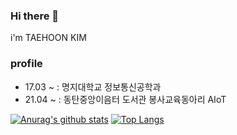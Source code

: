 ### Hi there 👋
i'm TAEHOON KIM

### profile
- 17.03 ~ : 명지대학교 정보통신공학과
- 21.04 ~ : 동탄중앙이음터 도서관 봉사교육동아리 AIoT 


 [![Anurag's github stats](https://github-readme-stats.vercel.app/api?username=rama0126)](https://github.com/anuraghazra/github-readme-stats)
 [![Top Langs](https://github-readme-stats.vercel.app/api/top-langs/?username=rama0126)](https://github.com/anuraghazra/github-readme-stats)
<!--
**rama0126/rama0126** is a ✨ _special_ ✨ repository because its `README.md` (this file) appears on your GitHub profile.

Here are some ideas to get you started:

- 🔭 I’m currently working on ...
- 🌱 I’m currently learning ...
- 👯 I’m looking to collaborate on ...
- 🤔 I’m looking for help with ...
- 💬 Ask me about ...
- 📫 How to reach me: ...
- 😄 Pronouns: ...
- ⚡ Fun fact: ...
-->
